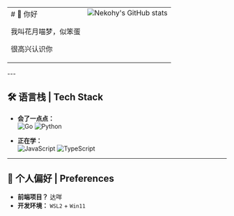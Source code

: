 <table border="0" cellpadding="0" cellspacing="0">
  <tr>
    <td valign="top">
      # 👋 你好
      <p>我叫花月喵梦，似笨蛋</p>
      <p>很高兴认识你</p>
    </td>
    <td valign="top" align="right">
      <img src="https://github-readme-stats.vercel.app/api?username=Nekohy&show_icons=true&theme=transparent" alt="Nekohy's GitHub stats" />
    </td>
  </tr>
</table>
---

## 🛠️ 语言栈 | Tech Stack

- **会了一点点：**
  <br>
  ![Go](https://img.shields.io/badge/Go-00ADD8?style=for-the-badge&logo=go&logoColor=white)
  ![Python](https://img.shields.io/badge/Python-3776AB?style=for-the-badge&logo=python&logoColor=white)

- **正在学：**
  <br>
  ![JavaScript](https://img.shields.io/badge/JavaScript-F7DF1E?style=for-the-badge&logo=javascript&logoColor=black)
  ![TypeScript](https://img.shields.io/badge/TypeScript-007ACC?style=for-the-badge&logo=typescript&logoColor=white)

---

## 💖 个人偏好 | Preferences

*   **前端项目？** 达咩
*   **开发环境：** `WSL2` + `Win11` 
